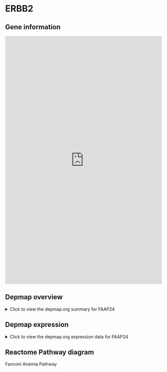<h1>ERBB2</h1>

<h2>Gene information</h2>
<iframe src="https://depmap.org/portal/gene/FAAP24?tab=about" style="border:none;width:100%;height:800px"></iframe>

<h2>Depmap overview</h2>
<details>
  <summary>Click to view the depmap.org summary for FAAP24</summary>
  <iframe src="https://depmap.org/portal/gene/FAAP24?tab=overview" style="border:none;width:100%;height:800px"></iframe>
</details>

<h2>Depmap expression</h2>
<details>
  <summary>Click to view the depmap.org expression data for FAAP24</summary>
  <iframe src="https://depmap.org/portal/gene/FAAP24?tab=characterization" style="border:none;width:100%;height:800px"></iframe>
</details>



<h2>Reactome Pathway diagram</h2>
Fanconi Anemia Pathway
<div id="diagramHolder"></div>

<script>
    //Creating the Reactome Diagram widget
    //Take into account a proxy needs to be set up in your server side pointing to www.reactome.org
    function onReactomeDiagramReady(){  //This function is automatically called when the widget code is ready to be used
        var diagram = Reactome.Diagram.create({
            "placeHolder" : "diagramHolder",
            "width" : 900,
            "height" : 500
        });

        //Initialising it to the "Hemostasis" pathway
        diagram.loadDiagram("R-HSA-6783310");

        //Adding different listeners

        diagram.onDiagramLoaded(function (loaded) {
            console.info("Loaded ", loaded);
            diagram.flagItems("BAD");
	    diagram.flagItems("Q92934");
            if (loaded == "R-HSA-6783310") diagram.selectItem("R-HSA-6783310");
        });

     }
</script>



